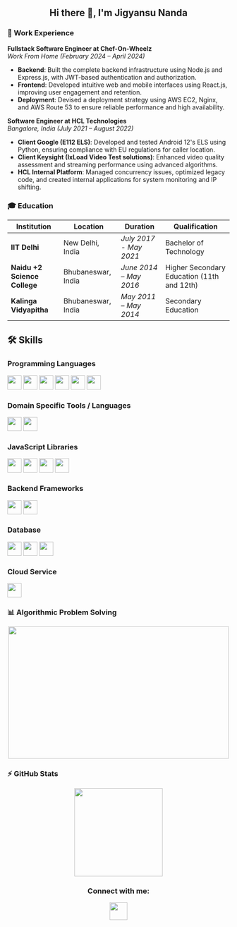 <h2 align="center">Hi there 👋, I'm Jigyansu Nanda</h2>

### 🏢 Work Experience

**Fullstack Software Engineer at Chef-On-Wheelz**  
_Work From Home (February 2024 – April 2024)_

-   **Backend**: Built the complete backend infrastructure using Node.js and Express.js, with JWT-based authentication and authorization.
-   **Frontend**: Developed intuitive web and mobile interfaces using React.js, improving user engagement and retention.
-   **Deployment**: Devised a deployment strategy using AWS EC2, Nginx, and AWS Route 53 to ensure reliable performance and high availability.

**Software Engineer at HCL Technologies**  
_Bangalore, India (July 2021 – August 2022)_

-   **Client Google (E112 ELS)**: Developed and tested Android 12's ELS using Python, ensuring compliance with EU regulations for caller location.
-   **Client Keysight (IxLoad Video Test solutions)**: Enhanced video quality assessment and streaming performance using advanced algorithms.
-   **HCL Internal Platform**: Managed concurrency issues, optimized legacy code, and created internal applications for system monitoring and IP shifting.

### 🎓 Education

| Institution                  | Location           | Duration               | Qualification                              |
| ---------------------------- | ------------------ | ---------------------- | ------------------------------------------ |
| **IIT Delhi**                | New Delhi, India   | _July 2017 - May 2021_ | Bachelor of Technology                     |
| **Naidu +2 Science College** | Bhubaneswar, India | _June 2014 – May 2016_ | Higher Secondary Education (11th and 12th) |
| **Kalinga Vidyapitha**       | Bhubaneswar, India | _May 2011 – May 2014_  | Secondary Education                        |

## 🛠️ Skills

### Programming Languages

<p>
<img  height="32"  src="https://img.shields.io/badge/-JavaScript-000000?style=flat-square&logo=javascript&logoColor=black&labelColor=F7DF1E"/>
<img  height="32"  src="https://img.shields.io/badge/-TypeScript-000000?style=flat-square&logo=typescript&logoColor=white&labelColor=007ACC"/>
<img  height="32"  src="https://img.shields.io/badge/-C++-000000?style=flat-square&logo=c%2B%2B&logoColor=white&labelColor=00599C"/>
<img  height="32"  src="https://img.shields.io/badge/-Rust-000000?style=flat-square&logo=rust&logoColor=white&labelColor=b7410e"/>
<img  height="32"  src="https://img.shields.io/badge/-Java-000000?style=flat-square&logo=openjdk&logoColor=white&labelColor=007396"/>
<img  height="32"  src="https://img.shields.io/badge/-Python-000000?style=flat-square&logo=python&logoColor=yellow&labelColor=3776AB"/>
</p>

### Domain Specific Tools / Languages

<p>
<img  height="32"  src="https://img.shields.io/badge/-HTML5-000000?style=flat-square&logo=html5&logoColor=white&labelColor=E34F26"/>
<img  height="32"  src="https://img.shields.io/badge/-CSS3-000000?style=flat-square&logo=css3&logoColor=white&labelColor=1572B6"/>
</p>

### JavaScript Libraries

<p>
<img  height="32"  src="https://img.shields.io/badge/-React-000000?style=flat-square&logo=react&logoColor=black&labelColor=61DAFB"/>
<img  height="32"  src="https://img.shields.io/badge/-Redux-000000?style=flat-square&logo=redux&logoColor=white&labelColor=61DAFB"/>
<img  height="32"  src="https://img.shields.io/badge/-jQuery-000000?style=flat-square&logo=jquery&logoColor=white&labelColor=0769AD"/>
<img  height="32"  src="https://img.shields.io/badge/-Bootstrap-000000?style=flat-square&logo=bootstrap&logoColor=white&labelColor=563D7C"/>
</p>

### Backend Frameworks

<p>
<img  height="32"  src="https://img.shields.io/badge/-Node.js-000000?style=flat-square&logo=node.js&logoColor=white&labelColor=339933"/>
<img  height="32"  src="https://img.shields.io/badge/-Express-000000?style=flat-square&logo=express&logoColor=white&labelColor=563D7C"/>
</p>

### Database

<p>
<img  height="32"  src="https://img.shields.io/badge/-SQL-000000?style=flat-square&logo=postgresql&logoColor=white&labelColor=4479A1"/>
<img  height="32"  src="https://img.shields.io/badge/-MongoDB-000000?style=flat-square&logo=mongodb&logoColor=white&labelColor=47A248"/>
<img  height="32"  src="https://img.shields.io/badge/-Redis-000000?style=flat-square&logo=redis&logoColor=white&labelColor=DC382D"/>
</p>

### Cloud Service

<p>
  <!-- <img height="32" src="https://img.shields.io/badge/-AWS-232F3E?style=flat-square&logo=amazon-aws&logoColor=white"/> -->
  <img height="32" src="https://res.cloudinary.com/practicaldev/image/fetch/s--891ylAtK--/c_limit%2Cf_auto%2Cfl_progressive%2Cq_auto%2Cw_880/https://img.shields.io/badge/Amazon_AWS-232F3E%3Fstyle%3Dfor-the-badge%26logo%3Damazon-aws%26logoColor%3Dwhite"/>
</p>

### 📊 Algorithmic Problem Solving

<p align="center">
  <img height="300em" width="500em" src="https://leetcard.jacoblin.cool/jigyansunanda?theme=dark&font=Karma&ext=contest"/>
</p>

### ⚡ GitHub Stats

<p align="center">
  <img height="200em" src="https://github-readme-stats-jigyansu-nandas-projects.vercel.app/api/top-langs/?username=jigyansunanda&theme=gotham&show_icons=true&hide_border=true&layout=compact&langs_count=12"/>
</p>

<h3 align="center">Connect with me:</h3>
<p align="center">
  <a href="https://www.linkedin.com/in/jigyansunanda"><img src="https://cdn-icons-png.flaticon.com/512/1409/1409945.png" width="40px"/></a>
</p>
